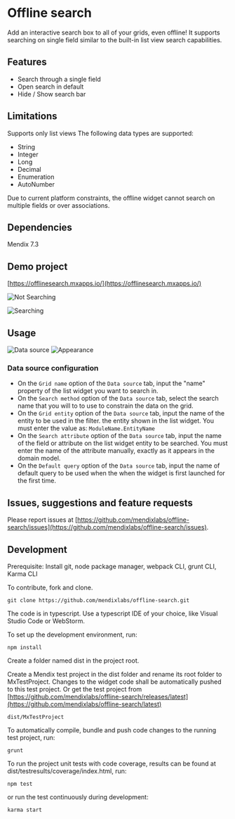 # Offline search

Add an interactive search box to all of your grids, even offline!
It supports searching on single field similar to the built-in list view search capabilities.

## Features
* Search through a single field
* Open search in default
* Hide / Show search bar

## Limitations
Supports only list views
The following data types are supported:
 - String
 - Integer
 - Long
 - Decimal
 - Enumeration
 - AutoNumber

Due to current platform constraints, the offline widget cannot search on multiple fields or over associations.


## Dependencies
Mendix 7.3

## Demo project

[https://offlinesearch.mxapps.io/](https://offlinesearch.mxapps.io/)

![Not Searching](/assets/LV_Normal_Offline.jpg)

![Searching](/assets/LV_Searching_Offline.jpg)

## Usage
![Data source](/assets/Datasource.png)
![Appearance](/assets/Appearance.png)

 ### Data source configuration
 - On the `Grid name` option of the `Data source` tab, input the "name" property of the list widget you want to search in.
 - On the `Search method` option of the `Data source` tab, select the search name that you will to
to use to constrain the data on the grid.
 - On the `Grid entity` option of the `Data source` tab, input the name of the entity to be used in the filter.
 the entity shown in the list widget. You must enter the value as: `ModuleName.EntityName`
 - On the `Search attribute` option of the `Data source` tab, input the name of the field or attribute on the list widget entity to be searched.
 You must enter the name of the attribute manually, exactly as it appears in the domain model.
 - On the `Default query` option of the `Data source` tab, input the name of default query to be used when the when the
 widget is first launched for the first time.

## Issues, suggestions and feature requests
Please report issues at [https://github.com/mendixlabs/offline-search/issues](https://github.com/mendixlabs/offline-search/issues).


## Development
Prerequisite: Install git, node package manager, webpack CLI, grunt CLI, Karma CLI

To contribute, fork and clone.

    git clone https://github.com/mendixlabs/offline-search.git

The code is in typescript. Use a typescript IDE of your choice, like Visual Studio Code or WebStorm.

To set up the development environment, run:

    npm install

Create a folder named dist in the project root.

Create a Mendix test project in the dist folder and rename its root folder to MxTestProject. Changes to the widget code shall be automatically pushed to this test project. Or get the test project from [https://github.com/mendixlabs/offline-search/releases/latest](https://github.com/mendixlabs/offline-search/latest)

    dist/MxTestProject

To automatically compile, bundle and push code changes to the running test project, run:

    grunt

To run the project unit tests with code coverage, results can be found at dist/testresults/coverage/index.html, run:

    npm test

or run the test continuously during development:

    karma start
